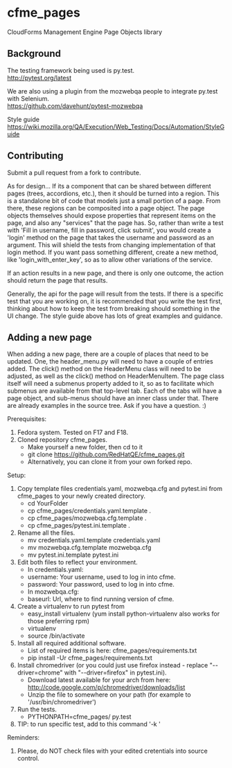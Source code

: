 cfme_pages
==============

CloudForms Management Engine Page Objects library

Background
--------------

The testing framework being used is py.test.  
http://pytest.org/latest

We are also using a plugin from the mozwebqa people to integrate py.test with Selenium.  
https://github.com/davehunt/pytest-mozwebqa

Style guide  
https://wiki.mozilla.org/QA/Execution/Web_Testing/Docs/Automation/StyleGuide

Contributing
--------------

Submit a pull request from a fork to contribute.

As for design... If its a component that can be shared between different pages (trees, accordions, etc.), then it should be turned into a region. This is a standalone bit of code that models just a small portion of a page. From there, these regions can be composited into a page object. The page objects themselves should expose properties that represent items on the page, and also any "services" that the page has. So, rather than write a test with 'Fill in username, fill in password, click submit', you would create a 'login' method on the page that takes the username and password as an argument. This will shield the tests from changing implementation of that login method. If you want pass something different, create a new method, like 'login_with_enter_key', so as to allow other variations of the service.

If an action results in a new page, and there is only one outcome, the action should return the page that results.

Generally, the api for the page will result from the tests. If there is a specific test that you are working on, it is recommended that you write the test first, thinking about how to keep the test from breaking should something in the UI change. The style guide above has lots of great examples and guidance.

Adding a new page
---------------

When adding a new page, there are a couple of places that need to be updated. One, the header_menu.py will need to have a couple of entries added. The click() method on the HeaderMenu class will need to be adjusted, as well as the click() method on HeaderMenuItem. The page class itself will need a submenus property added to it, so as to facilitate which submenus are available from that top-level tab. Each of the tabs will have a page object, and sub-menus should have an inner class under that. There are already examples in the source tree. Ask if you have a question. :)

Prerequisites:

1. Fedora system. Tested on F17 and F18.
2. Cloned repository cfme_pages.
   * Make yourself a new folder, then cd to it
   * git clone https://github.com/RedHatQE/cfme_pages.git
   * Alternatively, you can clone it from your own forked repo.

Setup:

1. Copy template files credentials.yaml, mozwebqa.cfg and pytest.ini from cfme_pages to your newly created directory.
   * cd YourFolder
   * cp cfme_pages/credentials.yaml.template .
   * cp cfme_pages/mozwebqa.cfg.template .
   * cp cfme_pages/pytest.ini.template .
2. Rename all the files.
   * mv credentials.yaml.template credentials.yaml
   * mv mozwebqa.cfg.template mozwebqa.cfg
   * mv pytest.ini.template pytest.ini
3. Edit both files to reflect your environment.
   * In credentials.yaml:
   * username: Your username, used to log in into cfme.
   * password: Your password, used to log in into cfme.
   * In mozwebqa.cfg:
   * baseurl: Url, where to find running version of cfme.
4. Create a virtualenv to run pytest from
   * easy_install virtualenv (yum install python-virtualenv also works for those preferring rpm)
   * virtualenv <name>
   * source <name>/bin/activate 
5. Install all required additional software.
   * List of required items is here: cfme_pages/requirements.txt
   * pip install -Ur cfme_pages/requirements.txt
6. Install chromedriver (or you could just use firefox instead - replace "--driver=chrome" with "--driver=firefox" in pytest.ini).
   * Download latest available for your arch from here: http://code.google.com/p/chromedriver/downloads/list
   * Unzip the file to somewhere on your path (for example to '/usr/bin/chromedriver')
7. Run the tests.
   * PYTHONPATH=cfme_pages/ py.test
8. TIP: to run specific test, add to this command '-k <StringInTestName>'

Reminders:

1. Please, do NOT check files with your edited cretentials into source control.

